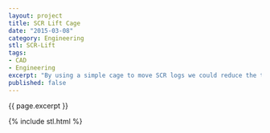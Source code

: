 ```yaml
---
layout: project
title: SCR Lift Cage
date: "2015-03-08"
category: Engineering
stl: SCR-Lift
tags:
- CAD
- Engineering
excerpt: "By using a simple cage to move SCR logs we could reduce the time to change them out by a factor of 4."
published: false
---
```


{{ page.excerpt }}

{% include stl.html %}
